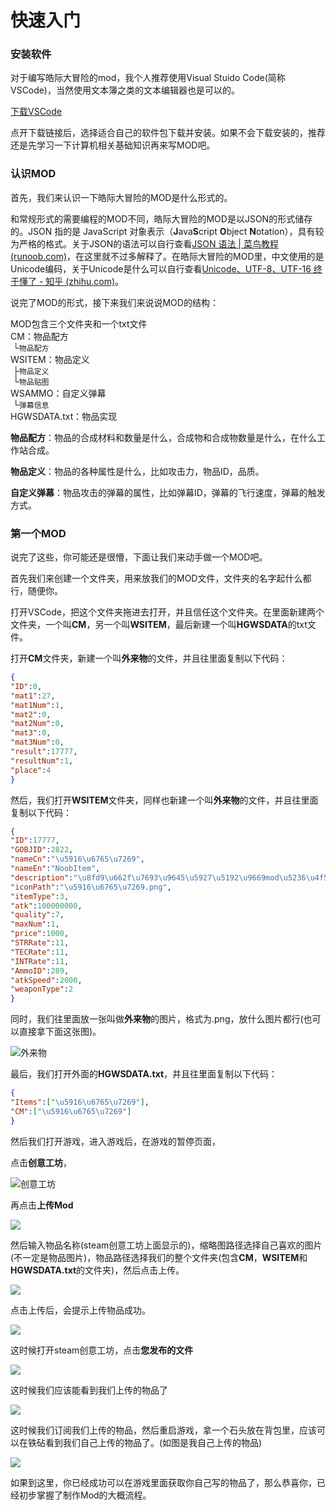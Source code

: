 # 快速入门

### 安装软件

对于编写皓际大冒险的mod，我个人推荐使用Visual Stuido Code(简称VSCode)，当然使用文本簿之类的文本编辑器也是可以的。

[下载VSCode](https://code.visualstudio.com/Download)

点开下载链接后，选择适合自己的软件包下载并安装。如果不会下载安装的，推荐还是先学习一下计算机相关基础知识再来写MOD吧。

### 认识MOD

首先，我们来认识一下皓际大冒险的MOD是什么形式的。

和常规形式的需要编程的MOD不同，皓际大冒险的MOD是以JSON的形式储存的。JSON 指的是 JavaScript 对象表示（**J**ava**S**cript **O**bject **N**otation），具有较为严格的格式。关于JSON的语法可以自行查看[JSON 语法 | 菜鸟教程 (runoob.com)](https://www.runoob.com/json/json-syntax.html)，在这里就不过多解释了。在皓际大冒险的MOD里，中文使用的是Unicode编码，关于Unicode是什么可以自行查看[Unicode、UTF-8、UTF-16 终于懂了 - 知乎 (zhihu.com)](https://zhuanlan.zhihu.com/p/427488961)。

说完了MOD的形式，接下来我们来说说MOD的结构：

MOD包含三个文件夹和一个txt文件<br>
CM：物品配方<br>
&nbsp;└<code>物品配方</code><br>
WSITEM：物品定义<br>
&nbsp;├<code>物品定义</code><br>
&nbsp;└<code>物品贴图</code><br>
WSAMMO：自定义弹幕<br>
&nbsp;└<code>弹幕信息</code><br>
HGWSDATA.txt：物品实现<br>

**物品配方**：物品的合成材料和数量是什么，合成物和合成物数量是什么，在什么工作站合成。

**物品定义**：物品的各种属性是什么，比如攻击力，物品ID，品质。

**自定义弹幕**：物品攻击的弹幕的属性，比如弹幕ID，弹幕的飞行速度，弹幕的触发方式。

### 第一个MOD

说完了这些，你可能还是很懵，下面让我们来动手做一个MOD吧。

首先我们来创建一个文件夹，用来放我们的MOD文件，文件夹的名字起什么都行，随便你。

打开VSCode，把这个文件夹拖进去打开，并且信任这个文件夹。在里面新建两个文件夹，一个叫**CM**，另一个叫**WSITEM**，最后新建一个叫**HGWSDATA**的txt文件。

打开**CM**文件夹，新建一个叫**外来物**的文件，并且往里面复制以下代码：

```json
{
"ID":0,
"mat1":27,
"mat1Num":1,
"mat2":0,
"mat2Num":0,
"mat3":0,
"mat3Num":0,
"result":17777,
"resultNum":1,
"place":4
}
```

然后，我们打开**WSITEM**文件夹，同样也新建一个叫**外来物**的文件，并且往里面复制以下代码：

```json
{
"ID":17777,
"GOBJID":2822,
"nameCn":"\u5916\u6765\u7269",
"nameEn":"NoobItem",
"description":"\u8fd9\u662f\u7693\u9645\u5927\u5192\u9669mod\u5236\u4f5c\u7684\u5916\u6765\u7269",
"iconPath":"\u5916\u6765\u7269.png",
"itemType":3,
"atk":100000000,
"quality":7,
"maxNum":1,
"price":1000,
"STRRate":11,
"TECRate":11,
"INTRate":11,
"AmmoID":289,
"atkSpeed":2000,
"weaponType":2
}
```

同时，我们往里面放一张叫做**外来物**的图片，格式为.png，放什么图片都行(也可以直接拿下面这张图)。

![外来物](./image/外来物.png)

最后，我们打开外面的**HGWSDATA.txt**，并且往里面复制以下代码：

```json
{
"Items":["\u5916\u6765\u7269"],
"CM":["\u5916\u6765\u7269"]
}
```

然后我们打开游戏，进入游戏后，在游戏的暂停页面，

点击**创意工坊**，

![创意工坊](./image/图片-1.png)

再点击**上传Mod**

![](./image/图片-2.png)

然后输入物品名称(steam创意工坊上面显示的)，缩略图路径选择自己喜欢的图片(不一定是物品图片)，物品路径选择我们的整个文件夹(包含**CM**，**WSITEM**和**HGWSDATA.txt**的文件夹)，然后点击上传。

![](./image/图片-3.png)

点击上传后，会提示上传物品成功。

![](./image/图片-4.png)

这时候打开steam创意工坊，点击**您发布的文件**

![](./image/图片-5.png)

这时候我们应该能看到我们上传的物品了

![](./image/图片-6.png)

这时候我们订阅我们上传的物品，然后重启游戏，拿一个石头放在背包里，应该可以在铁砧看到我们自己上传的物品了。(如图是我自己上传的物品)

![](./image/图片-7.png)

如果到这里，你已经成功可以在游戏里面获取你自己写的物品了，那么恭喜你，已经初步掌握了制作Mod的大概流程。
